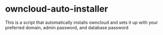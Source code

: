 # owncloud-auto-installer
This is a script that automatically installs owncloud and sets it up with your preferred domain, admin password, and database password
